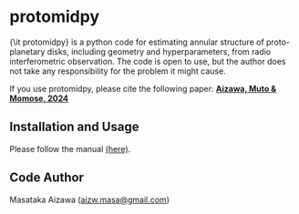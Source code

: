 
# protomidpy
{\it protomidpy} is a python code for estimating annular structure of proto-planetary disks, including geometry and hyperparameters, from radio interferometric observation. The code is open to use, but the author does not take any responsibility for the problem it might cause.  

If you use protomidpy, please cite the following paper:
**[Aizawa, Muto & Momose, 2024](https://academic.oup.com/mnras/article/532/2/1361/7699107)**

## Installation and Usage  
Please follow the manual [(here)](./doc/doc_protomidpy.pdf).

## Code Author
Masataka Aizawa (aizw.masa@gmail.com)
